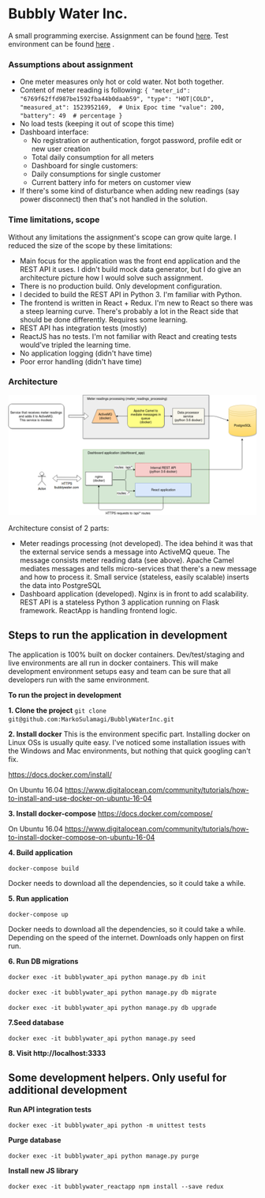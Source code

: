 # Bubbly Water Inc.

A small programming exercise. Assignment can be found [here](assignment.pdf).
Test environment can be found [here](http://52.178.39.62:3333) .

### Assumptions about assignment

- One meter measures only hot or cold water. Not both together.
- Content of meter reading is following:
`{
  "meter_id": "6769f62ffd987be1592fba44b0daab59",
  "type": "HOT|COLD",
  "measured_at": 1523952169,  # Unix Epoc time
  "value": 200,
  "battery": 49  # percentage
}`
- No load tests (keeping it out of scope this time)
- Dashboard interface:
    - No registration or authentication, forgot password, profile edit or new user creation
    - Total daily consumption for all meters
    - Dashboard for single customers:
    - Daily consumptions for single customer
    - Current battery info for meters on customer view
- If there's some kind of disturbance when adding new readings (say power disconnect) then that's not handled in the solution.

### Time limitations, scope

Without any limitations the assignment's scope can grow quite large. I reduced the size of the scope by these limitations:

- Main focus for the application was the front end application and the REST API it uses. I didn't build mock data generator, but
I do give an architecture picture how I would solve such assignment. 
- There is no production build. Only development configuration.
- I decided to build the REST API in Python 3. I'm familiar with Python.
- The frontend is written in React + Redux. I'm new to React so there was a steep learning curve. There's probably a lot in the 
React side that should be done differently. Requires some learning.
- REST API has integration tests (mostly)
- ReactJS has no tests. I'm not familiar with React and creating tests would've tripled the learning time.
- No application logging (didn't have time)
- Poor error handling (didn't have time)

### Architecture

![alt text](Architecture.png)

Architecture consist of 2 parts:
- Meter readings processing (not developed).
The idea behind it was that the external service sends a message into ActiveMQ queue. The message consists meter reading data (see above). 
Apache Camel mediates messages and tells micro-services that there's a new message and how to process it. Small service (stateless, easily scalable)
inserts the data into PostgreSQL
- Dashboard application (developed).
Nginx is in front to add scalability. REST API is a stateless Python 3 application running on Flask framework. 
ReactApp is handling frontend logic. 


## Steps to run the application in development

The application is 100% built on docker containers. Dev/test/staging and live environments are all run in docker containers.
This will make development environment setups easy and team can be sure that all developers run with the same environment.

**To run the project in development**

**1. Clone the project**
`git clone git@github.com:MarkoSulamagi/BubblyWaterInc.git`

**2. Install docker**
This is the environment specific part. Installing docker on Linux OSs is usually quite easy. 
I've noticed some installation issues with the Windows and Mac environments, but nothing that quick googling can't fix. 

https://docs.docker.com/install/

On Ubuntu 16.04 https://www.digitalocean.com/community/tutorials/how-to-install-and-use-docker-on-ubuntu-16-04

**3. Install docker-compose**
https://docs.docker.com/compose/

On Ubuntu 16.04 https://www.digitalocean.com/community/tutorials/how-to-install-docker-compose-on-ubuntu-16-04

**4. Build application**

`docker-compose build`

Docker needs to download all the dependencies, so it could take a while.

**5. Run application**

`docker-compose up`

Docker needs to download all the dependencies, so it could take a while. 
Depending on the speed of the internet. Downloads only happen on first run. 

**6. Run DB migrations**

`docker exec -it bubblywater_api python manage.py db init`

`docker exec -it bubblywater_api python manage.py db migrate`

`docker exec -it bubblywater_api python manage.py db upgrade`

**7.Seed database**

`docker exec -it bubblywater_api python manage.py seed`

**8. Visit http://localhost:3333**

## Some development helpers. Only useful for additional development 

**Run API integration tests**

`docker exec -it bubblywater_api python -m unittest tests`

**Purge database**

`docker exec -it bubblywater_api python manage.py purge`

**Install new JS library**

`docker exec -it bubblywater_reactapp npm install --save redux`






